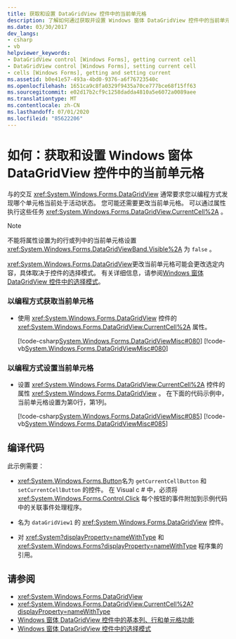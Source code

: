 ```yaml
---
title: 获取和设置 DataGridView 控件中的当前单元格
description: 了解如何通过获取并设置 Windows 窗体 DataGridView 控件中的当前单元格来以编程方式发现哪个单元格当前处于活动状态。
ms.date: 03/30/2017
dev_langs:
- csharp
- vb
helpviewer_keywords:
- DataGridView control [Windows Forms], getting current cell
- DataGridView control [Windows Forms], setting current cell
- cells [Windows Forms], getting and setting current
ms.assetid: b0e41e57-493a-4bd0-9376-a6f76723540c
ms.openlocfilehash: 1651ca9c8fa0329f9435a70ce777bce68f15ff63
ms.sourcegitcommit: e02d17b2cf9c1258dadda4810a5e6072a0089aee
ms.translationtype: MT
ms.contentlocale: zh-CN
ms.lasthandoff: 07/01/2020
ms.locfileid: "85622206"
---
```

# <a name="how-to-get-and-set-the-current-cell-in-the-windows-forms-datagridview-control"></a>如何：获取和设置 Windows 窗体 DataGridView 控件中的当前单元格
与的交互 <xref:System.Windows.Forms.DataGridView> 通常要求您以编程方式发现哪个单元格当前处于活动状态。 您可能还需要更改当前单元格。 可以通过属性执行这些任务 <xref:System.Windows.Forms.DataGridView.CurrentCell%2A> 。  
  
> [!NOTE]
> 不能将属性设置为的行或列中的当前单元格设置 <xref:System.Windows.Forms.DataGridViewBand.Visible%2A> 为 `false` 。  
  
 <xref:System.Windows.Forms.DataGridView>更改当前单元格可能会更改选定内容，具体取决于控件的选择模式。 有关详细信息，请参阅[Windows 窗体 DataGridView 控件中的选择模式](selection-modes-in-the-windows-forms-datagridview-control.md)。  
  
### <a name="to-get-the-current-cell-programmatically"></a>以编程方式获取当前单元格  
  
- 使用 <xref:System.Windows.Forms.DataGridView> 控件的 <xref:System.Windows.Forms.DataGridView.CurrentCell%2A> 属性。  
  
     [!code-csharp[System.Windows.Forms.DataGridViewMisc#080](~/samples/snippets/csharp/VS_Snippets_Winforms/System.Windows.Forms.DataGridViewMisc/CS/datagridviewmisc.cs#080)]
     [!code-vb[System.Windows.Forms.DataGridViewMisc#080](~/samples/snippets/visualbasic/VS_Snippets_Winforms/System.Windows.Forms.DataGridViewMisc/VB/datagridviewmisc.vb#080)]  
  
### <a name="to-set-the-current-cell-programmatically"></a>以编程方式设置当前单元格  
  
- 设置 <xref:System.Windows.Forms.DataGridView.CurrentCell%2A> 控件的属性 <xref:System.Windows.Forms.DataGridView> 。 在下面的代码示例中，当前单元格设置为第0行，第1列。  
  
     [!code-csharp[System.Windows.Forms.DataGridViewMisc#085](~/samples/snippets/csharp/VS_Snippets_Winforms/System.Windows.Forms.DataGridViewMisc/CS/datagridviewmisc.cs#085)]
     [!code-vb[System.Windows.Forms.DataGridViewMisc#085](~/samples/snippets/visualbasic/VS_Snippets_Winforms/System.Windows.Forms.DataGridViewMisc/VB/datagridviewmisc.vb#085)]  
  
## <a name="compiling-the-code"></a>编译代码  
 此示例需要：  
  
- <xref:System.Windows.Forms.Button>名为 `getCurrentCellButton` 和 `setCurrentCellButton` 的控件。 在 Visual c # 中，必须将 <xref:System.Windows.Forms.Control.Click> 每个按钮的事件附加到示例代码中的关联事件处理程序。  
  
- 名为 `dataGridView1` 的 <xref:System.Windows.Forms.DataGridView> 控件。  
  
- 对 <xref:System?displayProperty=nameWithType> 和 <xref:System.Windows.Forms?displayProperty=nameWithType> 程序集的引用。  
  
## <a name="see-also"></a>请参阅

- <xref:System.Windows.Forms.DataGridView>
- <xref:System.Windows.Forms.DataGridView.CurrentCell%2A?displayProperty=nameWithType>
- [Windows 窗体 DataGridView 控件中的基本列、行和单元格功能](basic-column-row-and-cell-features-wf-datagridview-control.md)
- [Windows 窗体 DataGridView 控件中的选择模式](selection-modes-in-the-windows-forms-datagridview-control.md)
